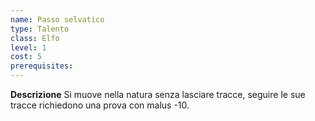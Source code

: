 ```yaml
---
name: Passo selvatico
type: Talento
class: Elfo
level: 1
cost: 5
prerequisites: 
---
```


**Descrizione**
Si muove nella natura senza lasciare tracce, seguire le sue tracce richiedono
una prova con malus -10.
